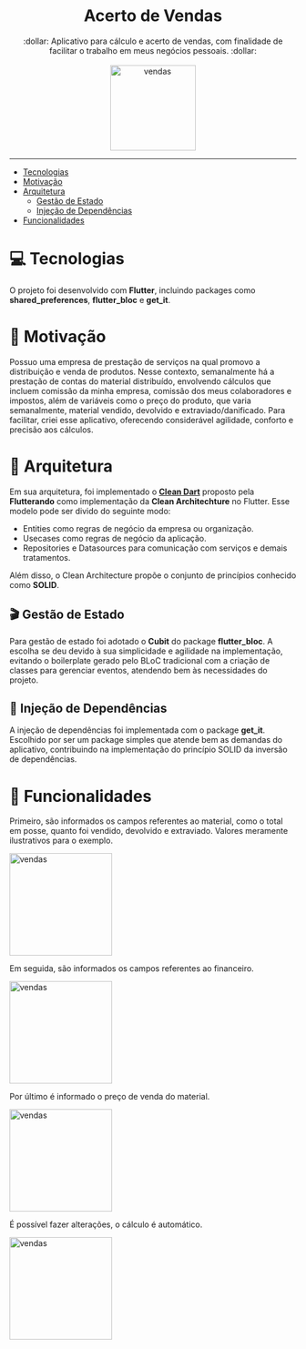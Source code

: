 <h1 align="center"> Acerto de Vendas </h1>

<div align="center">
:dollar: Aplicativo para cálculo e acerto de vendas, com finalidade de facilitar o trabalho em meus negócios pessoais. :dollar:
</div>
<br>
<div align="center">
 <img src="https://user-images.githubusercontent.com/58576452/168661029-e29c66f6-a406-48e9-9ea2-019bd151108a.jpg" alt="vendas" width="150"/>
</div>

---

* [Tecnologias](#computer-tecnologias)
* [Motivação](#muscle-motivação)
* [Arquitetura](#triangular_ruler-arquitetura)
  * [Gestão de Estado](#clapper-gestão-de-estado)
  * [Injeção de Dependências](#syringe-injeção-de-dependências)
* [Funcionalidades](#pencil-funcionalidades)

# :computer: Tecnologias
O projeto foi desenvolvido com **Flutter**, incluindo packages como **shared_preferences**, **flutter_bloc** e **get_it**.

# :muscle: Motivação
Possuo uma empresa de prestação de serviços na qual promovo a distribuição e venda de produtos. Nesse contexto, semanalmente há a prestação de contas do material distribuído, envolvendo cálculos que incluem comissão da minha empresa, comissão dos meus colaboradores e impostos, além de variáveis como o preço do produto, que varia semanalmente, material vendido, devolvido e extraviado/danificado.
Para facilitar, criei esse aplicativo, oferecendo considerável agilidade, conforto e precisão aos cálculos.

# :triangular_ruler: Arquitetura
Em sua arquitetura, foi implementado o [**Clean Dart**](https://github.com/Flutterando/Clean-Dart) proposto pela **Flutterando** como implementação da **Clean Architechture** no Flutter. Esse modelo pode ser divido do seguinte modo:
* Entities como regras de negócio da empresa ou organização.
* Usecases como regras de negócio da aplicação.
* Repositories e Datasources para comunicação com serviços e demais tratamentos.

Além disso, o Clean Architecture propõe o conjunto de princípios conhecido como **SOLID**.

## :clapper: Gestão de Estado
Para gestão de estado foi adotado o **Cubit** do package **flutter_bloc**. A escolha se deu devido à sua simplicidade e agilidade na implementação, evitando o boilerplate gerado pelo BLoC tradicional com a criação de classes para gerenciar eventos, atendendo bem às necessidades do projeto.

## :syringe: Injeção de Dependências
A injeção de dependências foi implementada com o package **get_it**. Escolhido por ser um package simples que atende bem as demandas do aplicativo, contribuindo na implementação do princípio SOLID da inversão de dependências.

# :pencil: Funcionalidades
 Primeiro, são informados os campos referentes ao material, como o total em posse, quanto foi vendido, devolvido e extraviado.
 Valores meramente ilustrativos para o exemplo.
<div>
 <img src="https://user-images.githubusercontent.com/58576452/168648741-9d6383f5-5c83-4289-8ed6-b5c9e79842cb.gif" alt="vendas" width="180"/>
</div>

Em seguida, são informados os campos referentes ao financeiro.

<div>
 <img src="https://user-images.githubusercontent.com/58576452/168650440-a0c3503d-728b-4f71-851c-b9cecd0b95a1.gif" alt="vendas" width="180"/>
</div>

Por último é informado o preço de venda do material.

<div>
 <img src="https://user-images.githubusercontent.com/58576452/168650835-1b9f2399-1f14-4ed1-b359-f99716a71a76.gif" alt="vendas" width="180"/>
</div>

É possível fazer alterações, o cálculo é automático.

<div>
 <img src="https://user-images.githubusercontent.com/58576452/168651320-f893739e-1661-4d04-bad9-82c49ef7c454.gif" alt="vendas" width="180"/>
</div>
